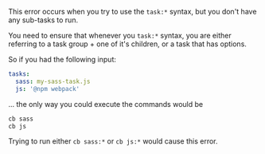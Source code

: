 This error occurs when you try to use the `task:*` syntax, but you don't have any sub-tasks to run.

You need to ensure that whenever you `task:*` syntax, you are either referring to a task group + 
 one of it's children, or a task that has options.
 
 
So if you had the following input:

```yml
tasks:
  sass: my-sass-task.js     
  js: '@npm webpack'     
```

... the only way you could execute the commands would be 


```bash
cb sass
cb js
```

Trying to run either `cb sass:*` or `cb js:*` would cause this error.